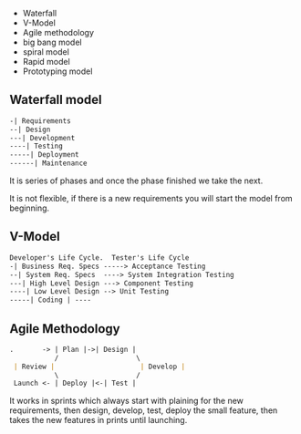 
- Waterfall
- V-Model
- Agile methodology
- big bang model
- spiral model
- Rapid model
- Prototyping model

## Waterfall model

``` markdown
-| Requirements
--| Design
---| Development
----| Testing
-----| Deployment
------| Maintenance
```
It is series of phases and once the phase finished we take the next.

It is not flexible, if there is a new requirements you will start the model from beginning.

## V-Model

``` markdown
Developer's Life Cycle.  Tester's Life Cycle
-| Business Req. Specs -----> Acceptance Testing
--| System Req. Specs  ----> System Integration Testing
---| High Level Design ---> Component Testing
----| Low Level Design --> Unit Testing 
-----| Coding | ----
```


## Agile Methodology

``` markdown
.       -> | Plan |->| Design |
           /                   \
 | Review |                     | Develop |
           \                   /
 Launch <- | Deploy |<-| Test |
```

It works in sprints which always start with plaining for the new requirements, then design, develop, test, deploy the small feature, then takes the new features in prints until launching.